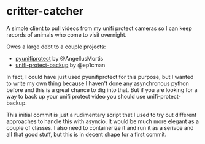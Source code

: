 # critter-catcher

A simple client to pull videos from my unifi protect cameras so I can keep records of animals who come to visit overnight.

Owes a large debt to a couple projects:

* [pyunifiprotect](https://github.com/AngellusMortis/pyunifiprotect) by @AngellusMortis
* [unifi-protect-backup](https://github.com/ep1cman/unifi-protect-backup) by @ep1cman

In fact, I could have just used pyunifiprotect for this purpose, but I wanted to write my own thing because I haven't done any asynchronous python before and this is a great chance to dig into that. But if you are looking for a way to back up your unifi protect video you should use unifi-protect-backup.

This initial commit is just a rudimentary script that I used to try out different approaches to handle this with asyncio. It would be much more elegant as a couple of classes. I also need to containerize it and run it as a serivce and all that good stuff, but this is in decent shape for a first commit.